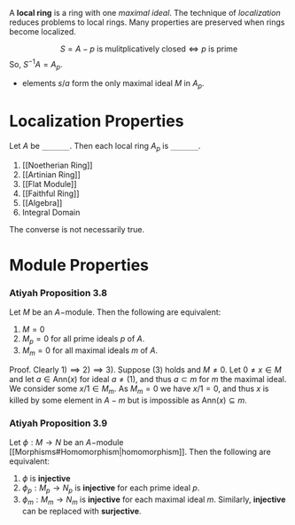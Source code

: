  A **local ring** is a ring with one *maximal ideal*. The technique of *localization* reduces problems to local rings. Many properties are preserved when rings become localized.

$$S = A - p \text{ is mulitplicatively closed} \iff p\text{ is prime}$$
So, $S^{-1}A = A_{p}$.
- elements $s / a$ form the only maximal ideal $M$ in $A_p$.

# Localization Properties
Let $A$ be `_______`. Then each local ring $A_p$ is `_______`.
1. [[Noetherian Ring]] 
2. [[Artinian Ring]]
3. [[Flat Module]]
4. [[Faithful Ring]]
5. [[Algebra]]
6. Integral Domain

The converse is not necessarily true.

# Module Properties
### Atiyah Proposition 3.8
Let $M$ be an $A-$module. Then the following are equivalent:
1)  $M = 0$
2) $M_{p} = 0$ for all prime ideals $p$ of $A$.
3)  $M_{m}= 0$ for all maximal ideals $m$ of $A$.

Proof. 
Clearly $1) \implies 2) \implies 3)$. Suppose $(3)$ holds and $M \neq 0$. Let $0 \neq x \in M$ and let $a \in \text{Ann}(x)$ for ideal $a \neq (1)$, and thus $a \subset m$ for $m$ the maximal ideal. We consider some $x / 1 \in M_m$. As $M_{m} = 0$ we have $x / 1 = 0$, and thus $x$ is killed by some element in $A - m$ but is impossible as $\text{Ann}(x) \subseteq m$. 

### Atiyah Proposition 3.9
Let $\phi : M \to N$ be an $A-$module [[Morphisms#Homomorphism|homomorphism]]. Then the following are equivalent:
1) $\phi$ is **injective**
2) $\phi_{p}: M_{p}\to N_{p}$ is **injective** for each prime ideal $p$. 
3) $\phi_{m} : M_{m}\to N_{m}$ is **injective** for each maximal ideal $m$.
Similarly, **injective** can be replaced with **surjective**. 
